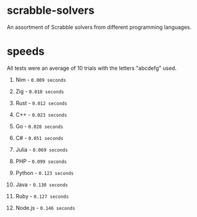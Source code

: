 # scrabble-solvers
An assortment of Scrabble solvers from different programming languages.

# speeds
All tests were an average of 10 trials with the letters "abcdefg" used.

1. Nim - `0.009 seconds`

2. Zig - `0.010 seconds`

3. Rust - `0.012 seconds`

4. C++ - `0.023 seconds`

5. Go - `0.028 seconds`

6. C# - `0.051 seconds`

7. Julia - `0.069 seconds`
  
8. PHP - `0.099 seconds`

9. Python - `0.123 seconds`

10. Java - `0.130 seconds`

11. Ruby - `0.127 seconds`

12. Node.js - `0.146 seconds`








